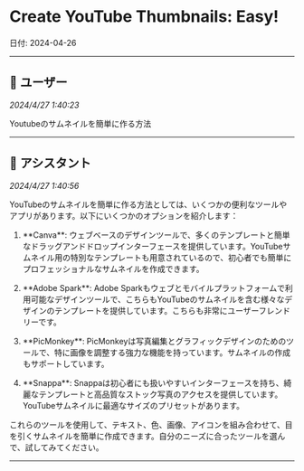 # Create YouTube Thumbnails: Easy!

日付: 2024-04-26

---

## 👤 ユーザー
*2024/4/27 1:40:23*

Youtubeのサムネイルを簡単に作る方法

---

## 🤖 アシスタント
*2024/4/27 1:40:56*

YouTubeのサムネイルを簡単に作る方法としては、いくつかの便利なツールやアプリがあります。以下にいくつかのオプションを紹介します：

1. \*\*Canva\*\*: ウェブベースのデザインツールで、多くのテンプレートと簡単なドラッグアンドドロップインターフェースを提供しています。YouTubeサムネイル用の特別なテンプレートも用意されているので、初心者でも簡単にプロフェッショナルなサムネイルを作成できます。

2. \*\*Adobe Spark\*\*: Adobe Sparkもウェブとモバイルプラットフォームで利用可能なデザインツールで、こちらもYouTubeのサムネイルを含む様々なデザインのテンプレートを提供しています。こちらも非常にユーザーフレンドリーです。

3. \*\*PicMonkey\*\*: PicMonkeyは写真編集とグラフィックデザインのためのツールで、特に画像を調整する強力な機能を持っています。サムネイルの作成もサポートしています。

4. \*\*Snappa\*\*: Snappaは初心者にも扱いやすいインターフェースを持ち、綺麗なテンプレートと高品質なストック写真のアクセスを提供しています。YouTubeサムネイルに最適なサイズのプリセットがあります。

これらのツールを使用して、テキスト、色、画像、アイコンを組み合わせて、目を引くサムネイルを簡単に作成できます。自分のニーズに合ったツールを選んで、試してみてください。

---

